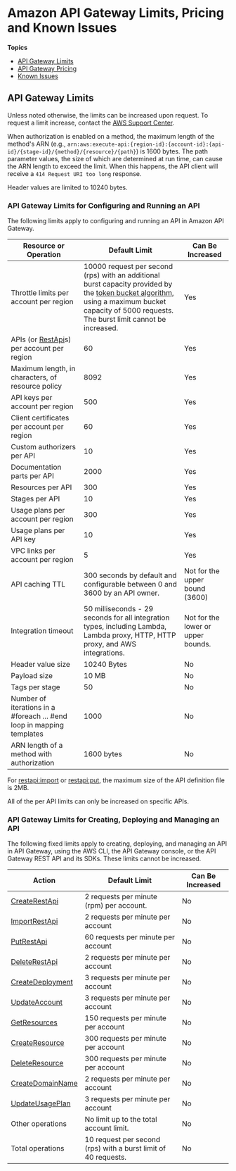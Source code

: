 # Amazon API Gateway Limits, Pricing and Known Issues<a name="limits"></a>

**Topics**
+ [API Gateway Limits](#api-gateway-limits)
+ [API Gateway Pricing](api-gateway-pricing.md)
+ [Known Issues](api-gateway-known-issues.md)

## API Gateway Limits<a name="api-gateway-limits"></a>

Unless noted otherwise, the limits can be increased upon request\. To request a limit increase, contact the [AWS Support Center](https://console.aws.amazon.com/support/home#/)\.

 When authorization is enabled on a method, the maximum length of the method's ARN \(e\.g\., `arn:aws:execute-api:{region-id}:{account-id}:{api-id}/{stage-id}/{method}/{resource}/{path}`\) is 1600 bytes\. The path parameter values, the size of which are determined at run time, can cause the ARN length to exceed the limit\. When this happens, the API client will receive a `414 Request URI too long` response\. 

 Header values are limited to 10240 bytes\. 

### API Gateway Limits for Configuring and Running an API<a name="api-gateway-execution-service-limits-table"></a>

The following limits apply to configuring and running an API in Amazon API Gateway\.


| Resource or Operation | Default Limit | Can Be Increased | 
| --- | --- | --- | 
| Throttle limits per account per region | 10000 request per second \(rps\) with an additional burst capacity provided by the [token bucket algorithm](https://en.wikipedia.org/wiki/Token_bucket), using a maximum bucket capacity of 5000 requests\.  The burst limit cannot be increased\.  | Yes | 
| APIs \(or [RestApi](http://docs.aws.amazon.com/apigateway/api-reference/resource/rest-api/)s\) per account per region | 60 | Yes | 
| Maximum length, in characters, of resource policy | 8092 | Yes | 
| API keys per account per region | 500 | Yes | 
| Client certificates per account per region | 60 | Yes | 
| Custom authorizers per API | 10 | Yes | 
| Documentation parts per API | 2000 | Yes | 
| Resources per API  | 300 | Yes | 
| Stages per API | 10 | Yes | 
| Usage plans per account per region | 300 | Yes | 
| Usage plans per API key | 10 | Yes | 
| VPC links per account per region | 5 | Yes | 
| API caching TTL | 300 seconds by default and configurable between 0 and 3600 by an API owner\. | Not for the upper bound \(3600\) | 
| Integration timeout | 50 milliseconds \- 29 seconds for all integration types, including Lambda, Lambda proxy, HTTP, HTTP proxy, and AWS integrations\. | Not for the lower or upper bounds\. | 
| Header value size | 10240 Bytes | No | 
| Payload size | 10 MB | No | 
| Tags per stage | 50 | No | 
| Number of iterations in a \#foreach \.\.\. \#end loop in mapping templates | 1000 | No | 
| ARN length of a method with authorization | 1600 bytes | No | 

For [restapi:import](http://docs.aws.amazon.com/apigateway/api-reference/link-relation/restapi-import/) or [restapi:put](http://docs.aws.amazon.com/apigateway/api-reference/link-relation/restapi-put/), the maximum size of the API definition file is 2MB\. 

All of the per API limits can only be increased on specific APIs\.

### API Gateway Limits for Creating, Deploying and Managing an API<a name="api-gateway-control-service-limits-table"></a>

The following fixed limits apply to creating, deploying, and managing an API in API Gateway, using the AWS CLI, the API Gateway console, or the API Gateway REST API and its SDKs\. These limits cannot be increased\.


| Action | Default Limit | Can Be Increased | 
| --- | --- | --- | 
| [CreateRestApi](http://docs.aws.amazon.com/apigateway/api-reference/link-relation/restapi-create/) | 2 requests per minute \(rpm\) per account\. | No | 
| [ImportRestApi](http://docs.aws.amazon.com/apigateway/api-reference/link-relation/restapi-import/) | 2 requests per minute per account | No | 
| [PutRestApi](http://docs.aws.amazon.com/apigateway/api-reference/link-relation/restapi-put/) | 60 requests per minute per account | No | 
| [DeleteRestApi](http://docs.aws.amazon.com/apigateway/api-reference/link-relation/restapi-delete/) | 2 requests per minute per account | No | 
| [CreateDeployment](http://docs.aws.amazon.com/apigateway/api-reference/link-relation/deployment-create/) | 3 requests per minute per account | No | 
| [UpdateAccount](http://docs.aws.amazon.com/apigateway/api-reference/link-relation/account-update/) | 3 requests per minute per account | No | 
| [GetResources](http://docs.aws.amazon.com/apigateway/api-reference/link-relation/restapi-resources/) | 150 requests per minute per account | No | 
| [CreateResource](http://docs.aws.amazon.com/apigateway/api-reference/link-relation/resource-create/) | 300 requests per minute per account | No | 
| [DeleteResource](http://docs.aws.amazon.com/apigateway/api-reference/link-relation/resource-delete/) | 300 requests per minute per account | No | 
| [CreateDomainName](http://docs.aws.amazon.com/apigateway/api-reference/link-relation/domainname-create/) | 2 requests per minute per account | No | 
| [UpdateUsagePlan](http://docs.aws.amazon.com/apigateway/api-reference/link-relation/usageplan-update/) | 3 requests per minute per account | No | 
| Other operations | No limit up to the total account limit\. | No | 
| Total operations | 10 request per second \(rps\) with a burst limit of 40 requests\. | No | 